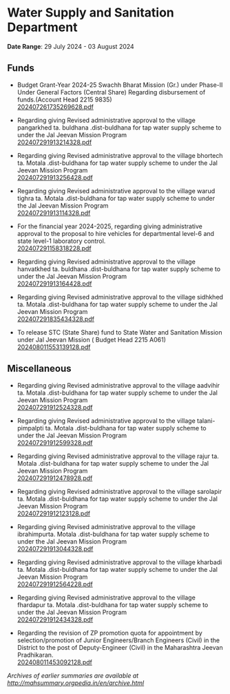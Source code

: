 # Water Supply and Sanitation Department

**Date Range**: 29 July 2024 - 03 August 2024


## Funds
- Budget Grant-Year 2024-25 Swachh Bharat Mission (Gr.) under Phase-II Under General Factors (Central Share) Regarding disbursement of funds.(Account Head 2215 9835)\
  [202407261735269628.pdf](https://gr.maharashtra.gov.in/Site/Upload/Government%20Resolutions/English/202407261735269628.pdf)

- Regarding giving Revised administrative approval to the village pangarkhed ta. buldhana .dist-buldhana for tap water supply scheme to under the Jal Jeevan Mission Program\
  [202407291913214328.pdf](https://gr.maharashtra.gov.in/Site/Upload/Government%20Resolutions/English/202407291913214328.pdf)

- Regarding giving Revised administrative approval to the village bhortech ta. Motala .dist-buldhana for tap water supply scheme to under the Jal Jeevan Mission Program\
  [202407291913256428.pdf](https://gr.maharashtra.gov.in/Site/Upload/Government%20Resolutions/English/202407291913256428.pdf)

- Regarding giving Revised administrative approval to the village warud tighra ta. Motala .dist-buldhana for tap water supply scheme to under the Jal Jeevan Mission Program\
  [202407291913114328.pdf](https://gr.maharashtra.gov.in/Site/Upload/Government%20Resolutions/English/202407291913114328.pdf)

- For the financial year 2024-2025, regarding giving administrative approval to the proposal to hire vehicles for departmental level-6 and state level-1 laboratory control.\
  [202407291158318228.pdf](https://gr.maharashtra.gov.in/Site/Upload/Government%20Resolutions/English/202407291158318228.pdf)

- Regarding giving Revised administrative approval to the village hanvatkhed ta. buldhana .dist-buldhana for tap water supply scheme to under the Jal Jeevan Mission Program\
  [202407291913164428.pdf](https://gr.maharashtra.gov.in/Site/Upload/Government%20Resolutions/English/202407291913164428.pdf)

- Regarding giving Revised administrative approval to the village sidhkhed ta. Motala .dist-buldhana for tap water supply scheme to under the Jal Jeevan Mission Program\
  [202407291835434328.pdf](https://gr.maharashtra.gov.in/Site/Upload/Government%20Resolutions/English/202407291835434328.pdf)

- To release STC (State Share) fund to State Water and Sanitation Mission under Jal Jeevan Mission ( Budget Head 2215 A061)\
  [202408011553139128.pdf](https://gr.maharashtra.gov.in/Site/Upload/Government%20Resolutions/English/202408011553139128.pdf)

## Miscellaneous
- Regarding giving Revised administrative approval to the village aadvihir ta. Motala .dist-buldhana for tap water supply scheme to under the Jal Jeevan Mission Program\
  [202407291912524328.pdf](https://gr.maharashtra.gov.in/Site/Upload/Government%20Resolutions/English/202407291912524328.pdf)

- Regarding giving Revised administrative approval to the village talani-pimpalpti ta. Motala .dist-buldhana for tap water supply scheme to under the Jal Jeevan Mission Program\
  [202407291912599328.pdf](https://gr.maharashtra.gov.in/Site/Upload/Government%20Resolutions/English/202407291912599328.pdf)

- Regarding giving Revised administrative approval to the village rajur ta. Motala .dist-buldhana for tap water supply scheme to under the Jal Jeevan Mission Program\
  [202407291912478928.pdf](https://gr.maharashtra.gov.in/Site/Upload/Government%20Resolutions/English/202407291912478928.pdf)

- Regarding giving Revised administrative approval to the village sarolapir ta. Motala .dist-buldhana for tap water supply scheme to under the Jal Jeevan Mission Program\
  [202407291912123128.pdf](https://gr.maharashtra.gov.in/Site/Upload/Government%20Resolutions/English/202407291912123128.pdf)

- Regarding giving Revised administrative approval to the village ibrahimpurta. Motala .dist-buldhana for tap water supply scheme to under the Jal Jeevan Mission Program\
  [202407291913044328.pdf](https://gr.maharashtra.gov.in/Site/Upload/Government%20Resolutions/English/202407291913044328.pdf)

- Regarding giving Revised administrative approval to the village kharbadi ta. Motala .dist-buldhana for tap water supply scheme to under the Jal Jeevan Mission Program\
  [202407291912564228.pdf](https://gr.maharashtra.gov.in/Site/Upload/Government%20Resolutions/English/202407291912564228.pdf)

- Regarding giving Revised administrative approval to the village fhardapur ta. Motala .dist-buldhana for tap water supply scheme to under the Jal Jeevan Mission Program\
  [202407291912434328.pdf](https://gr.maharashtra.gov.in/Site/Upload/Government%20Resolutions/English/202407291912434328.pdf)

- Regarding the revision of ZP promotion quota for appointment by selection/promotion of Junior Engineers/Branch Engineers (Civil) in the District to the post of Deputy-Engineer (Civil)  in the Maharashtra Jeevan Pradhikaran.\
  [202408011453092128.pdf](https://gr.maharashtra.gov.in/Site/Upload/Government%20Resolutions/English/202408011453092128.pdf)


*Archives of earlier summaries are available at http://mahsummary.orgpedia.in/en/archive.html*